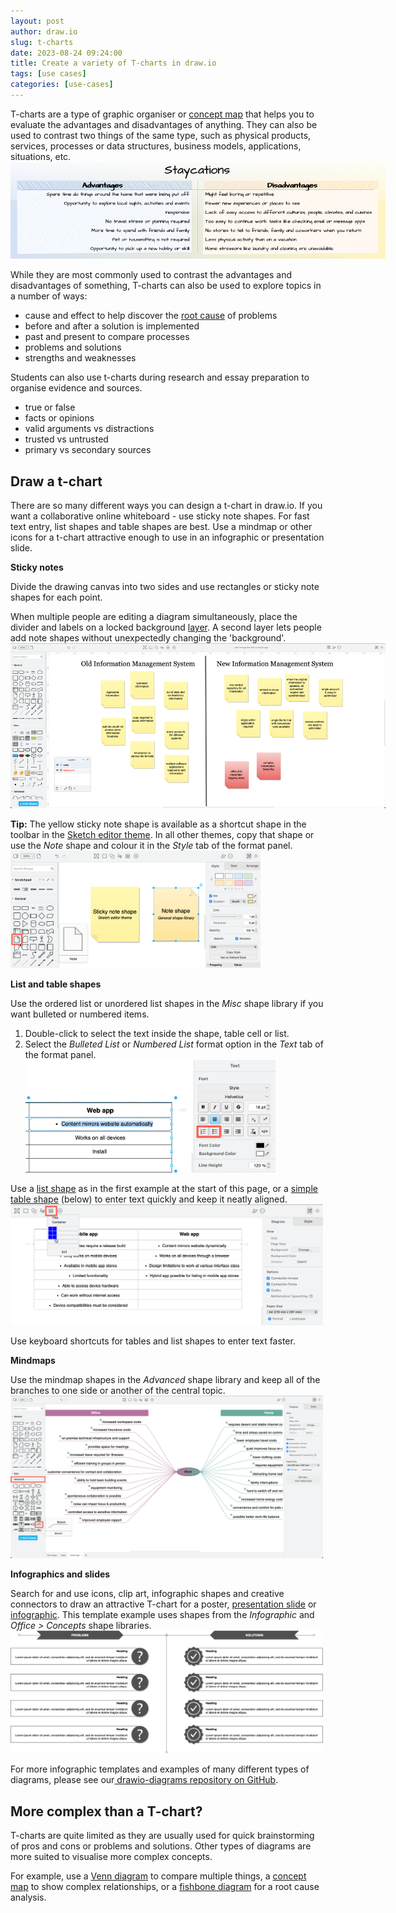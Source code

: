```yaml
---
layout: post
author: draw.io
slug: t-charts
date: 2023-08-24 09:24:00
title: Create a variety of T-charts in draw.io
tags: [use cases]
categories: [use-cases]
---
```


T-charts are a type of graphic organiser or [concept map](/blog/concept-maps.html) that helps you to evaluate the advantages and disadvantages of anything. They can also be used to contrast two things of the same type, such as physical products, services, processes or data structures, business models, applications, situations, etc.
<br />[<img src="/assets/img/blog/t-chart-list-shape.png" style="width=100%;max-width:600px;height:auto;" alt="Build a t-chart diagram quickly in draw.io using list shapes">](https://viewer.diagrams.net/?lightbox=1&page=1&highlight=0000ff&edit=_blank&layers=1&nav=1&title=#Uhttps%3A%2F%2Fraw.githubusercontent.com%2Fjgraph%2Fdrawio-diagrams%2Fdev%2Fexamples%2Ft-chart-examples.drawio)

While they are most commonly used to contrast the advantages and disadvantages of something, T-charts can also be used to explore topics in a number of ways:

* cause and effect to help discover the [root cause](/blog/ishikawa-diagrams.html) of problems
* before and after a solution is implemented
* past and present to compare processes
* problems and solutions
* strengths and weaknesses

Students can also use t-charts during research and essay preparation to organise evidence and sources.

* true or false
* facts or opinions
* valid arguments vs distractions
* trusted vs untrusted
* primary vs secondary sources


## Draw a t-chart

There are so many different ways you can design a t-chart in draw.io. If you want a collaborative online whiteboard - use sticky note shapes. For fast text entry, list shapes and table shapes are best. Use a mindmap or other icons for a t-chart attractive enough to use in an infographic or presentation slide.


**Sticky notes**

Divide the drawing canvas into two sides and use rectangles or sticky note shapes for each point.

When multiple people are editing a diagram simultaneously, place the divider and labels on a locked background [layer](/doc/layers.html). A second layer lets people add note shapes without unexpectedly changing the 'background'.
<br />[<img src="/assets/img/blog/t-chart-sticky-notes.png" style="width=100%;max-width:600px;height:auto;" alt="Use sticky notes in a t-chart in draw.io to collaboratively brainstorm with your team">](https://viewer.diagrams.net/?lightbox=1&page=0&highlight=0000ff&edit=_blank&layers=1&nav=1&title=#Uhttps%3A%2F%2Fraw.githubusercontent.com%2Fjgraph%2Fdrawio-diagrams%2Fdev%2Fexamples%2Ft-chart-examples.drawio)


**Tip:** The yellow sticky note shape is available as a shortcut shape in the toolbar in the [Sketch editor theme](/blog/sketch-online-whiteboard.html). In all other themes, copy that shape or use the _Note_ shape and colour it in the _Style_ tab of the format panel. 
<br /><img src="/assets/img/blog/note-shape-comparison.png" style="width=100%;max-width:400px;height:auto;" alt="Use the sticky note shape in the Sketch editor theme, or style the Note shape from the General shape library">

**List and table shapes**

Use the ordered list or unordered list shapes in the _Misc_ shape library if you want bulleted or numbered items. 
1. Double-click to select the text inside the shape, table cell or list. 
2. Select the _Bulleted List_ or _Numbered List_ format option in the _Text_ tab of the format panel. 
<br /><img src="/assets/img/blog/t-chart-bullet-list-text-format.png" style="width=100%;max-width:400px;height:auto;" alt="Double click to select the text inside a shape, and then format as a numbered or bulleted list">

Use a [list shape](/blog/list-shapes.html) as in the first example at the start of this page, or a [simple table shape](/blog/tables.html) (below) to enter text quickly and keep it neatly aligned.
<br />[<img src="/assets/img/blog/t-chart-table-shape.png" style="width=100%;max-width:500px;height:auto;" alt="Build a t-chart diagram quickly in draw.io using a simple table shape">](https://viewer.diagrams.net/?lightbox=1&page=2&highlight=0000ff&edit=_blank&layers=1&nav=1&title=#Uhttps%3A%2F%2Fraw.githubusercontent.com%2Fjgraph%2Fdrawio-diagrams%2Fdev%2Fexamples%2Ft-chart-examples.drawio)

Use keyboard shortcuts for tables and list shapes to enter text faster. 

**Mindmaps**

Use the mindmap shapes in the _Advanced_ shape library and keep all of the branches to one side or another of the central topic.
<br />[<img src="/assets/img/blog/t-chart-mind-map.png" style="width=100%;max-width:500px;height:auto;" alt="Build a t-chart diagram quickly in draw.io using mind map shapes in the Advanced shape library">](https://viewer.diagrams.net/?lightbox=1&page=3&highlight=0000ff&edit=_blank&layers=1&nav=1&title=#Uhttps%3A%2F%2Fraw.githubusercontent.com%2Fjgraph%2Fdrawio-diagrams%2Fdev%2Fexamples%2Ft-chart-examples.drawio)

**Infographics and slides**

Search for and use icons, clip art, infographic shapes and creative connectors to draw an attractive T-chart for a poster, [presentation slide](/blog/office-diagrams.html) or [infographic](/blog/infographics-layered-shapes.html). This template example uses shapes from the _Infographic_ and _Office > Concepts_ shape libraries.
<br />[<img src="/assets/img/blog/t-chart-infographic.png" style="width=100%;max-width:500px;height:auto;" alt="Build a t-chart diagram quickly in draw.io using mind map shapes in the Advanced shape library">](https://viewer.diagrams.net/?lightbox=1&page=0&highlight=0000ff&edit=_blank&layers=1&nav=1&title=#Uhttps%3A%2F%2Fraw.githubusercontent.com%2Fjgraph%2Fdrawio-diagrams%2Fdev%2Ftemplates%2Finfographic%2Ft-chart-infographic.drawio)

For more infographic templates and examples of many different types of diagrams, please see our[ drawio-diagrams repository on GitHub](https://github.com/jgraph/drawio-diagrams).

## More complex than a T-chart?

T-charts are quite limited as they are usually used for quick brainstorming of pros and cons or problems and solutions. Other types of diagrams are more suited to visualise more complex concepts.

For example, use a [Venn diagram](/blog/venn-diagrams.html) to compare multiple things, a [concept map](/blog/concept-maps.html) to show complex relationships, or a [fishbone diagram](/blog/ishikawa-diagrams.html) for a root cause analysis.